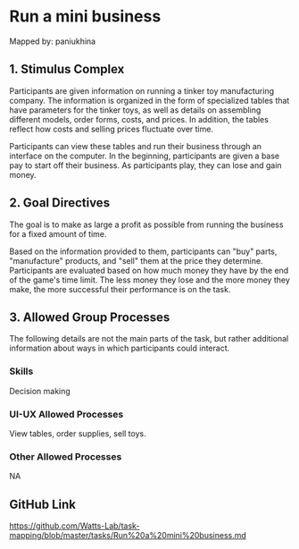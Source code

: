 # Run a mini business

Mapped by: paniukhina 

## 1. Stimulus Complex 
Participants are given information on running a tinker toy manufacturing company. The information is organized in the form of specialized tables that have parameters for the tinker toys, as well as details on assembling different models, order forms, costs, and prices. In addition, the tables reflect how costs and selling prices fluctuate over time.

Participants can view these tables and run their business through an interface on the computer. In the beginning, participants are given a base pay to start off their business. As participants play, they can lose and gain money.

## 2. Goal Directives 
The goal is to make as large a profit as possible from running the business for a fixed amount of time.

Based on the information provided to them, participants can "buy" parts, "manufacture" products, and "sell" them at the price they determine. Participants are evaluated based on how much money they have by the end of the game's time limit. The less money they lose and the more money they make, the more successful their performance is on the task.

## 3. Allowed Group Processes 
The following details are not the main parts of the task, but rather additional information about ways in which participants could interact.

### Skills 
Decision making

### UI-UX Allowed Processes
View tables, order supplies, sell toys.

### Other Allowed Processes
NA

## GitHub Link 
https://github.com/Watts-Lab/task-mapping/blob/master/tasks/Run%20a%20mini%20business.md
